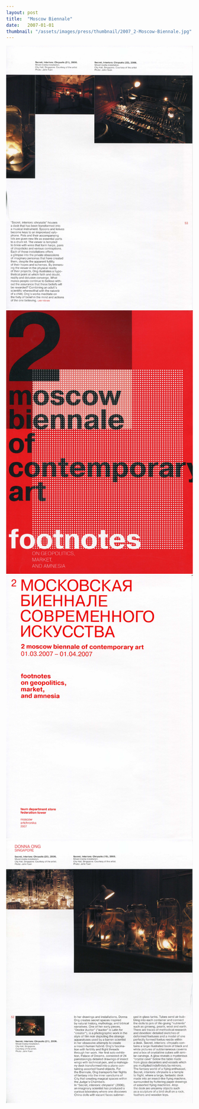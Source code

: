 ```yaml
---
layout: post
title:  "Moscow Biennale"
date:   2007-01-01
thumbnail: "/assets/images/press/thumbnail/2007_2-Moscow-Biennale.jpg"
---
```


![My image Name](/assets/images/press/2007_2-Moscow-Biennale-4.jpg)
![My image Name](/assets/images/press/2007_2-Moscow-Biennale-1.jpg)
![My image Name](/assets/images/press/2007_2-Moscow-Biennale-2.jpg)
![My image Name](/assets/images/press/2007_2-Moscow-Biennale-3.jpg)